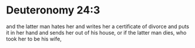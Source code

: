 # Deuteronomy 24:3

and the latter man hates her and writes her a certificate of divorce and puts it in her hand and sends her out of his house, or if the latter man dies, who took her to be his wife,
